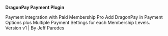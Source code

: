 **DragonPay Payment Plugin** 

Payment integration with Paid Membership Pro
Add DragonPay in Payment Options plus Multiple Payment Settings for each Membership Levels.
Version v1 | By Jeff Paredes